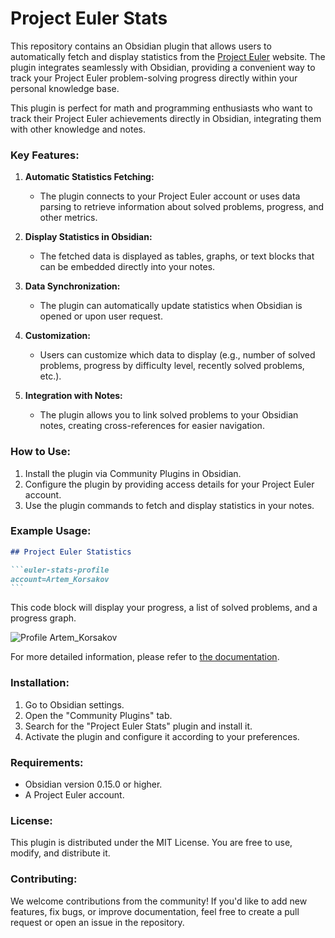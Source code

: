 # Project Euler Stats

This repository contains an Obsidian plugin that allows users to automatically fetch and display statistics 
from the [Project Euler](https://projecteuler.net/) website. 
The plugin integrates seamlessly with Obsidian, providing a convenient way 
to track your Project Euler problem-solving progress directly within your personal knowledge base.

This plugin is perfect for math and programming enthusiasts 
who want to track their Project Euler achievements directly in Obsidian, 
integrating them with other knowledge and notes.

### Key Features:

1. **Automatic Statistics Fetching:**

	- The plugin connects to your Project Euler account or uses data parsing to retrieve information 
      about solved problems, progress, and other metrics.

2. **Display Statistics in Obsidian:**

	- The fetched data is displayed as tables, graphs, or text blocks that can be embedded directly into your notes.

3. **Data Synchronization:**

	- The plugin can automatically update statistics when Obsidian is opened or upon user request.

4. **Customization:**

	- Users can customize which data to display (e.g., number of solved problems, 
      progress by difficulty level, recently solved problems, etc.).

5. **Integration with Notes:**
	- The plugin allows you to link solved problems to your Obsidian notes, creating cross-references for easier navigation.

### How to Use:

1. Install the plugin via Community Plugins in Obsidian.
2. Configure the plugin by providing access details for your Project Euler account.
3. Use the plugin commands to fetch and display statistics in your notes.

### Example Usage:

````markdown
## Project Euler Statistics

```euler-stats-profile
account=Artem_Korsakov
```
````

This code block will display your progress, a list of solved problems, and a progress graph.

![Profile Artem_Korsakov](https://projecteuler.net/profile/Artem_Korsakov.png)

For more detailed information, please refer to [the documentation](https://artemkorsakov.github.io/project-euler-obsidian-plugin/).

### Installation:

1. Go to Obsidian settings.
2. Open the "Community Plugins" tab.
3. Search for the "Project Euler Stats" plugin and install it.
4. Activate the plugin and configure it according to your preferences.

### Requirements:

- Obsidian version 0.15.0 or higher.
- A Project Euler account.

### License:

This plugin is distributed under the MIT License. You are free to use, modify, and distribute it.

### Contributing:

We welcome contributions from the community! If you'd like to add new features, fix bugs, or improve documentation, 
feel free to create a pull request or open an issue in the repository.
